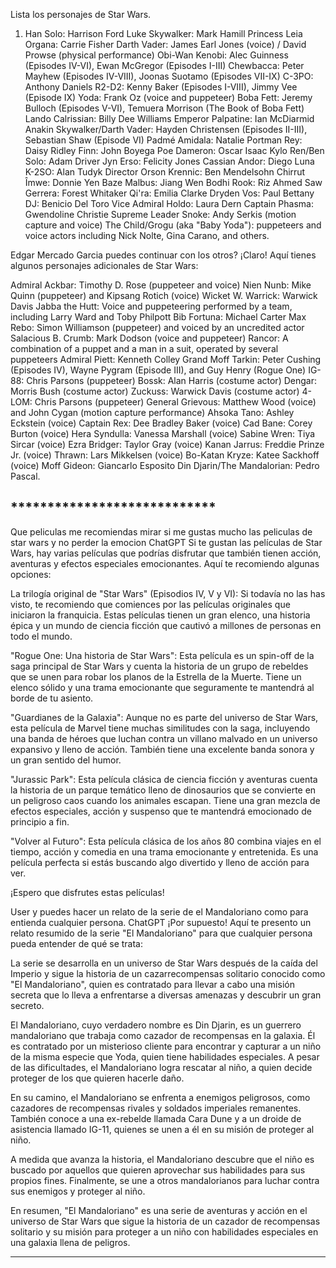 Lista los personajes de Star Wars.
1. Han Solo: Harrison Ford
Luke Skywalker: Mark Hamill
Princess Leia Organa: Carrie Fisher
Darth Vader: James Earl Jones (voice) / David Prowse (physical performance)
Obi-Wan Kenobi: Alec Guinness (Episodes IV-VI), Ewan McGregor (Episodes I-III)
Chewbacca: Peter Mayhew (Episodes IV-VIII), Joonas Suotamo (Episodes VII-IX)
C-3PO: Anthony Daniels
R2-D2: Kenny Baker (Episodes I-VIII), Jimmy Vee (Episode IX)
Yoda: Frank Oz (voice and puppeteer)
Boba Fett: Jeremy Bulloch (Episodes V-VI), Temuera Morrison (The Book of Boba Fett)
Lando Calrissian: Billy Dee Williams
Emperor Palpatine: Ian McDiarmid
Anakin Skywalker/Darth Vader: Hayden Christensen (Episodes II-III), Sebastian Shaw (Episode VI)
Padmé Amidala: Natalie Portman
Rey: Daisy Ridley
Finn: John Boyega
Poe Dameron: Oscar Isaac
Kylo Ren/Ben Solo: Adam Driver
Jyn Erso: Felicity Jones
Cassian Andor: Diego Luna
K-2SO: Alan Tudyk
Director Orson Krennic: Ben Mendelsohn
Chirrut Îmwe: Donnie Yen
Baze Malbus: Jiang Wen
Bodhi Rook: Riz Ahmed
Saw Gerrera: Forest Whitaker
Qi'ra: Emilia Clarke
Dryden Vos: Paul Bettany
DJ: Benicio Del Toro
Vice Admiral Holdo: Laura Dern
Captain Phasma: Gwendoline Christie
Supreme Leader Snoke: Andy Serkis (motion capture and voice)
The Child/Grogu (aka "Baby Yoda"): puppeteers and voice actors including Nick Nolte, Gina Carano, and others.



Edgar Mercado Garcia
puedes continuar con los otros?
¡Claro! Aquí tienes algunos personajes adicionales de Star Wars:

Admiral Ackbar: Timothy D. Rose (puppeteer and voice)
Nien Nunb: Mike Quinn (puppeteer) and Kipsang Rotich (voice)
Wicket W. Warrick: Warwick Davis
Jabba the Hutt: Voice and puppeteering performed by a team, including Larry Ward and Toby Philpott
Bib Fortuna: Michael Carter
Max Rebo: Simon Williamson (puppeteer) and voiced by an uncredited actor
Salacious B. Crumb: Mark Dodson (voice and puppeteer)
Rancor: A combination of a puppet and a man in a suit, operated by several puppeteers
Admiral Piett: Kenneth Colley
Grand Moff Tarkin: Peter Cushing (Episodes IV), Wayne Pygram (Episode III), and Guy Henry (Rogue One)
IG-88: Chris Parsons (puppeteer)
Bossk: Alan Harris (costume actor)
Dengar: Morris Bush (costume actor)
Zuckuss: Warwick Davis (costume actor)
4-LOM: Chris Parsons (puppeteer)
General Grievous: Matthew Wood (voice) and John Cygan (motion capture performance)
Ahsoka Tano: Ashley Eckstein (voice)
Captain Rex: Dee Bradley Baker (voice)
Cad Bane: Corey Burton (voice)
Hera Syndulla: Vanessa Marshall (voice)
Sabine Wren: Tiya Sircar (voice)
Ezra Bridger: Taylor Gray (voice)
Kanan Jarrus: Freddie Prinze Jr. (voice)
Thrawn: Lars Mikkelsen (voice)
Bo-Katan Kryze: Katee Sackhoff (voice)
Moff Gideon: Giancarlo Esposito
Din Djarin/The Mandalorian: Pedro Pascal.

## ****************************
Que peliculas me recomiendas mirar si me gustas mucho las peliculas de star wars y no perder la emocion
ChatGPT
Si te gustan las películas de Star Wars, hay varias películas que podrías disfrutar que también tienen acción, aventuras y efectos especiales emocionantes. Aquí te recomiendo algunas opciones:

La trilogía original de "Star Wars" (Episodios IV, V y VI): Si todavía no las has visto, te recomiendo que comiences por las películas originales que iniciaron la franquicia. Estas películas tienen un gran elenco, una historia épica y un mundo de ciencia ficción que cautivó a millones de personas en todo el mundo.

"Rogue One: Una historia de Star Wars": Esta película es un spin-off de la saga principal de Star Wars y cuenta la historia de un grupo de rebeldes que se unen para robar los planos de la Estrella de la Muerte. Tiene un elenco sólido y una trama emocionante que seguramente te mantendrá al borde de tu asiento.

"Guardianes de la Galaxia": Aunque no es parte del universo de Star Wars, esta película de Marvel tiene muchas similitudes con la saga, incluyendo una banda de héroes que luchan contra un villano malvado en un universo expansivo y lleno de acción. También tiene una excelente banda sonora y un gran sentido del humor.

"Jurassic Park": Esta película clásica de ciencia ficción y aventuras cuenta la historia de un parque temático lleno de dinosaurios que se convierte en un peligroso caos cuando los animales escapan. Tiene una gran mezcla de efectos especiales, acción y suspenso que te mantendrá emocionado de principio a fin.

"Volver al Futuro": Esta película clásica de los años 80 combina viajes en el tiempo, acción y comedia en una trama emocionante y entretenida. Es una película perfecta si estás buscando algo divertido y lleno de acción para ver.

¡Espero que disfrutes estas películas!





User
y puedes hacer un relato de la serie de el Mandaloriano como para entienda cualquier persona.
ChatGPT
¡Por supuesto! Aquí te presento un relato resumido de la serie "El Mandaloriano" para que cualquier persona pueda entender de qué se trata:

La serie se desarrolla en un universo de Star Wars después de la caída del Imperio y sigue la historia de un cazarrecompensas solitario conocido como "El Mandaloriano", quien es contratado para llevar a cabo una misión secreta que lo lleva a enfrentarse a diversas amenazas y descubrir un gran secreto.

El Mandaloriano, cuyo verdadero nombre es Din Djarin, es un guerrero mandaloriano que trabaja como cazador de recompensas en la galaxia. Él es contratado por un misterioso cliente para encontrar y capturar a un niño de la misma especie que Yoda, quien tiene habilidades especiales. A pesar de las dificultades, el Mandaloriano logra rescatar al niño, a quien decide proteger de los que quieren hacerle daño.

En su camino, el Mandaloriano se enfrenta a enemigos peligrosos, como cazadores de recompensas rivales y soldados imperiales remanentes. También conoce a una ex-rebelde llamada Cara Dune y a un droide de asistencia llamado IG-11, quienes se unen a él en su misión de proteger al niño.

A medida que avanza la historia, el Mandaloriano descubre que el niño es buscado por aquellos que quieren aprovechar sus habilidades para sus propios fines. Finalmente, se une a otros mandalorianos para luchar contra sus enemigos y proteger al niño.

En resumen, "El Mandaloriano" es una serie de aventuras y acción en el universo de Star Wars que sigue la historia de un cazador de recompensas solitario y su misión para proteger a un niño con habilidades especiales en una galaxia llena de peligros.
******************************************************************************************

